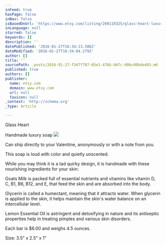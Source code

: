```yaml
---
inFeed: true
hasPage: false
inNav: false
isBasedOnUrl: 'https://www.etsy.com/listing/260119325/glass-heart-luxury-handmade-soap-with?ref=shop_home_active_7'
inLanguage: null
starred: false
keywords: []
description: ''
datePublished: '2016-01-27T16:34:13.586Z'
dateModified: '2016-01-27T16:34:04.279Z'
author: []
title: ''
sourcePath: _posts/2016-01-27-f347f787-65e1-476b-b67c-00bc00bded03.md
published: true
authors: []
publisher:
  name: etsy.com
  domain: www.etsy.com
  url: null
  favicon: null
_context: 'http://schema.org'
_type: Article

---
```

Glass Heart 

Handmade luxury soap ![](https://img1.etsystatic.com/132/0/11348819/il_570xN.887050703_o407.jpg)

Can ship directly to your Valentine, anonymously or with a note from you.

This soap is loud with color and quietly unscented.

While you may think it is a tad quirky design, it is handmade with these nourishing ingredients for your skin:

Goats Milk is packed full of essential nutrients and vitamins like vitamin D, C, B1, B6, B12, and E, that feed the skin and are absorbed into the body.

Glycerin is called a humectant, meaning that it attracts water. When glycerin is applied to the skin, it helps maintain the skin's water balance on an intercellular level.

Lemon Essential Oil is astringent and detoxifying in nature and its antiseptic properties help in treating pimples and various skin disorders.

Each bar is $6.00 and weighs 4.5 ounces.

Size: 3.5" x 2.5" x 1"